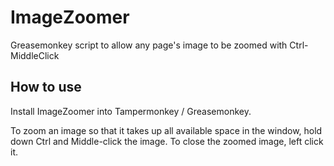 # ImageZoomer
Greasemonkey script to allow any page's image to be zoomed with Ctrl-MiddleClick

## How to use
Install ImageZoomer into Tampermonkey / Greasemonkey.

To zoom an image so that it takes up all available space in the window, hold down Ctrl
and Middle-click the image. To close the zoomed image, left click it.
